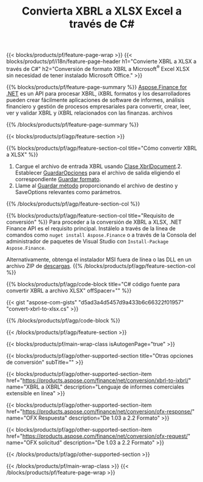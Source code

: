 ﻿---
title: Convierta XBRL a XLSX Excel a través de C#
description: Ejemplo de código para la conversión de XBRL a Excel XLSX C#. Utilice el código de ejemplo API para la conversión de archivos por lotes XBRL a XLSX dentro de las aplicaciones basadas en .NET. 
url: /es/net/conversion/xbrl-to-xlsx/
family: finance
platformtag: net
feature: conversion
informat: XBRL
outformat: XLSX
otherformats: iXBRL
---
{{< blocks/products/pf/feature-page-wrap >}}
{{< blocks/products/pf/i18n/feature-page-header h1="Convierte XBRL a XLSX a través de C#" h2="Conversión de formato XBRL a Microsoft<sup>&reg;</sup> Excel XLSX sin necesidad de tener instalado Microsoft Office." >}}

{{% blocks/products/pf/feature-page-summary %}}
[Aspose.Finance for .NET](https://products.aspose.com/finance/net/) es un API para procesar XBRL, iXBRL formatos y los desarrolladores pueden crear fácilmente aplicaciones de software de informes, análisis financiero y gestión de procesos empresariales para convertir, crear, leer, ver y validar XBRL y iXBRL relacionados con las finanzas. archivos 

{{% /blocks/products/pf/feature-page-summary %}}

{{< blocks/products/pf/agp/feature-section >}}

{{% blocks/products/pf/agp/feature-section-col title="Cómo convertir XBRL a XLSX" %}}
1. Cargue el archivo de entrada XBRL usando [Clase XbrlDocument](https://apireference.aspose.com/finance/net/aspose.finance.xbrl/xbrldocument).2. Establecer [GuardarOpciones](https://apireference.aspose.com/finance/net/aspose.finance.xbrl/saveoptions) para el archivo de salida eligiendo el correspondiente [Guardar formato](https://apireference.aspose.com/finance/net/aspose.finance.xbrl/saveformat).
3. Llame al [Guardar método](https://apireference.aspose.com/finance/net/aspose.finance.xbrl.xbrldocument/save/methods/2) proporcionando el archivo de destino y SaveOptions relevantes como parámetros.

{{% /blocks/products/pf/agp/feature-section-col %}}

{{% blocks/products/pf/agp/feature-section-col title="Requisito de conversión" %}}
Para proceder a la conversión de XBRL a XLSX, .NET Finance API es el requisito principal. Instálelo a través de la línea de comandos como ```nuget install Aspose.Finance``` o a través de la Consola del administrador de paquetes de Visual Studio con ```Install-Package Aspose.Finance```.

Alternativamente, obtenga el instalador MSI fuera de línea o las DLL en un archivo ZIP de [descargas](https://downloads.aspose.com/finance/net).
{{% /blocks/products/pf/agp/feature-section-col %}}

{{% blocks/products/pf/agp/code-block title="C# código fuente para convertir XBRL a archivo XLSX" offSpacer="" %}}

{{< gist "aspose-com-gists" "d5ad3a4d5457d9a433b6c66322f01957" "convert-xbrl-to-xlsx.cs" >}}

{{% /blocks/products/pf/agp/code-block %}}

{{< /blocks/products/pf/agp/feature-section >}}

{{< blocks/products/pf/main-wrap-class isAutogenPage="true" >}}

{{< blocks/products/pf/agp/other-supported-section title="Otras opciones de conversión" subTitle="" >}}

{{< blocks/products/pf/agp/other-supported-section-item href="https://products.aspose.com/finance/net/conversion/xbrl-to-ixbrl/" name="XBRL a iXBRL" description="Lenguaje de informes comerciales extensible en línea" >}}

{{< blocks/products/pf/agp/other-supported-section-item href="https://products.aspose.com/finance/net/conversion/ofx-response/" name="OFX Respuesta" description="De 1.03 a 2.2 Formato" >}}

{{< blocks/products/pf/agp/other-supported-section-item href="https://products.aspose.com/finance/net/conversion/ofx-request/" name="OFX solicitud" description="De 1.03 a 2.2 Formato" >}}

{{< /blocks/products/pf/agp/other-supported-section >}}

{{< /blocks/products/pf/main-wrap-class >}}
{{< /blocks/products/pf/feature-page-wrap >}}